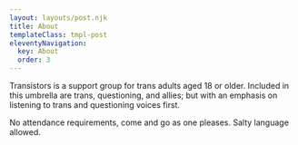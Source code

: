 ```yaml
---
layout: layouts/post.njk
title: About
templateClass: tmpl-post
eleventyNavigation:
  key: About
  order: 3
---
```


Transistors is a support group for trans adults aged 18 or older. Included in this umbrella are trans, questioning, and allies; but with an emphasis on listening to trans and questioning voices first.

No attendance requirements, come and go as one pleases. Salty language allowed.